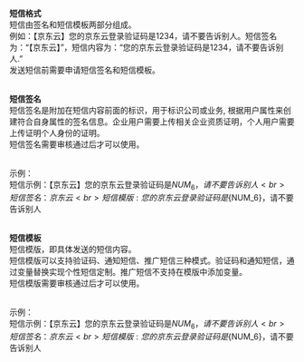 **短信格式**<br>
短信由签名和短信模板两部分组成。<br>
例如：【京东云】您的京东云登录验证码是1234，请不要告诉别人。短信签名为：“【京东云】”，短信内容为：“您的京东云登录验证码是1234，请不要告诉别人.”<br>
发送短信前需要申请短信签名和短信模板。<br><br>

**短信签名**<br>
短信签名是附加在短信内容前面的标识，用于标识公司或业务, 根据用户属性来创建符合自身属性的签名信息。企业用户需要上传相关企业资质证明，个人用户需要上传证明个人身份的证明。<br>
短信签名需要审核通过后才可以使用。<br><br>

示例：<br>
短信示例：【京东云】您的京东云登录验证码是${NUM_6}，请不要告诉别人<br>
短信签名：京东云<br>
短信模版: 您的京东云登录验证码是${NUM_6}，请不要告诉别人<br><br>

**短信模板**<br>
短信模版，即具体发送的短信内容。<br>
短信模版可以支持验证码、通知短信、推广短信三种模式。验证码和通知短信，通过变量替换实现个性短信定制。推广短信不支持在模版中添加变量。<br>
短信模版需要审核通过后才可以使用。<br><br>

示例：<br>
短信示例：【京东云】您的京东云登录验证码是${NUM_6}，请不要告诉别人<br>
短信签名：京东云<br>
短信模版: 您的京东云登录验证码是${NUM_6}，请不要告诉别人
